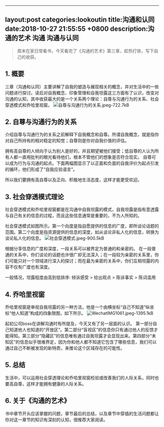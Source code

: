 ﻿
---
layout:post
categories:lookoutin
title:沟通和认同
date:2018-10-27 21:55:55 +0800
description:沟通的艺术 沟通 沟通与认同
---

> 周末在家日常看书，今天看完了《沟通的艺术》第三章，趁热打铁，写下自己的收获。

## 1. 概要
三章（沟通和认同）主要讲解了自我的塑造与展现相关的概念，并对生活中的一些问题进行探讨。读后对自我概念、印象管理和自我坦露这三方面有了认识，改变对沟通的认知，其中收获最大的是一个关系两个理论：自尊与沟通行为的关系、社会穿透模式和乔哈里视窗。
![自尊与沟通行为的关系.jpeg-722.7kB][1]
## 2. 自尊与沟通行为的关系
介绍自尊与沟通行为的关系之前解释下自我概念和自尊。所谓自我概念，就是指你对自己所持有的相对稳定的知觉；自尊则是你对自我价值的评估。

拥有高自尊的人倾向于认为别人是好的，并且期望被他们接受；低自尊的人认为所有人都一直用批判的眼光看待他们，根本不管他们的想象是否符合现实。
自尊可以成为行为与沟通的起点。下面两幅图显示了以正面和负面的自我评价为起点引发的循环，他们形成了“自我应验语言”。


所以我们要拥有高自尊以及正向、积极地生活态度，这样才能更受欢迎。

## 3. 社会穿透模式理论
社会穿透模式和乔哈里视窗都是在沟通中自我坦露的模式，自我坦露是指有意透露与自己有关的信息的过程，而且这些信息通常是重要的，不为人所知的。

社会穿透模式如图所示。第一个向度是指自愿提供的信息的广度，即所谈论话题的范围。第二个向度是指资源提供的信息的深度，如从谈论非私人化的信息，转换为谈论私人化的信息。
![社会穿透模式.jpeg-900.5kB][2]

根据分享信息的广度和深度，一段关系可以被界定为普通的和亲密的。
在一段普通的关系中，你们谈论的话题也许很广却无法深入；在一段较为亲密的关系里，你们可能只对一个领域进行深入的探讨；而在最为亲密的关系中，你们互相坦露的内容不仅有广度也有深度。

一般情况，坦露程度由高到低排序:
倾诉感受 > 给出观点 > 陈诉事实 > 陈词滥用

## 4. 乔哈里视窗
乔哈里视窗是审视自我坦露的另一种方法，他是一个由横坐标“自己不知道”纵坐标“他人知道”构成的四象限图，如下所示。
![WechatIMG1061.jpeg-1395.1kB][3]

起初公司boss在讲解沟通时有所提及，今天又有了另一层面的认识。
第一部分自己知道他人也知道的“开放区”。第二部分“盲视区”的信息你只有通过他人的反馈才能得知。第三部分“隐藏区”的信息唯有通过自我坦露才会显现出来。第四部分“未知区”的信息似乎很难界定，因为你和他人都不知道它包含了哪些信息，我们可以通过自己不断被发现的新特质，来推论这个区域存在的可能性。


## 5. 总结
生活中，可以运用社会穿透理论和乔哈里视窗检验或改善我们的人际关系，同时也要高自尊，这样才能拥有健康的人际关系。

## 6. 关于《沟通的艺术》
书中章节开头应该掌握的问题，章节最后的总结，以及章节中穿插的生活问题都让你对这一章节的知识有深刻的认知，很推荐大家阅读。


  [1]: http://static.zybuluo.com/Bo-Bo/wt5cuajv97ljj68lxwhsu60k/%E8%87%AA%E5%B0%8A%E4%B8%8E%E6%B2%9F%E9%80%9A%E8%A1%8C%E4%B8%BA%E7%9A%84%E5%85%B3%E7%B3%BB.jpeg
  [2]: http://static.zybuluo.com/Bo-Bo/flohv2ps331evp9zgk5exuzv/%E7%A4%BE%E4%BC%9A%E7%A9%BF%E9%80%8F%E6%A8%A1%E5%BC%8F.jpeg
  [3]: http://static.zybuluo.com/Bo-Bo/vj6ocvluf1eync049ly0nge2/WechatIMG1061.jpeg
